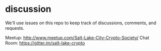 discussion
==========

We'll use issues on this repo to keep track of discussions, comments, and requests.

Meetup: http://www.meetup.com/Salt-Lake-City-Crypto-Society/
Chat Room: https://gitter.im/salt-lake-crypto
